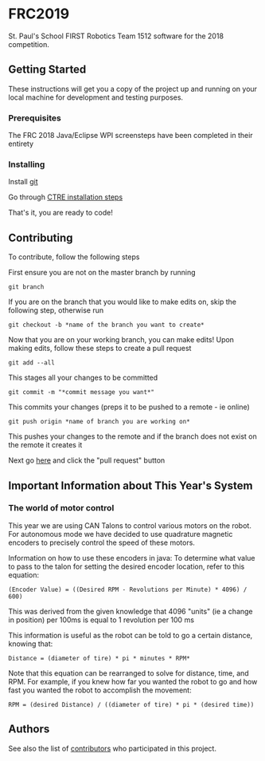 # FRC2019
St. Paul's School FIRST Robotics Team 1512 software for the 2018 competition.

## Getting Started

These instructions will get you a copy of the project up and running on your local machine for development and testing purposes.

### Prerequisites

The FRC 2018 Java/Eclipse WPI screensteps have been completed in their entirety

### Installing

Install [git](https://git-scm.com/downloads)

Go through [CTRE installation steps](http://www.ctr-electronics.com/downloads/pdf/CTRE%20Toolsuite%20Installation%20Guide.pdf)

That's it, you are ready to code!

## Contributing

To contribute, follow the following steps

First ensure you are not on the master branch by running
```
git branch
```
If you are on the branch that you would like to make edits on, skip the following step, otherwise run
```
git checkout -b *name of the branch you want to create*
```
Now that you are on your working branch, you can make edits! Upon making edits, follow these steps to create a pull request

```
git add --all
```
This stages all your changes to be committed
```
git commit -m "*commit message you want*"
```
This commits your changes (preps it to be pushed to a remote - ie online)
```
git push origin *name of branch you are working on*
```
This pushes your changes to the remote and if the branch does not exist on the remote it creates it

Next go [here](https://github.com/spseng/FRC2018/branches) and click the "pull request" button


## Important Information about This Year's System

### The world of motor control
This year we are using CAN Talons to control various motors on the robot. For autonomous mode we have decided to use quadrature magnetic encoders to precisely control the speed of these motors.

Information on how to use these encoders in java:
To determine what value to pass to the talon for setting the desired encoder location, refer to this equation:
```
(Encoder Value) = ((Desired RPM - Revolutions per Minute) * 4096) / 600)
```
This was derived from the given knowledge that 4096 "units" (ie a change in position) per 100ms is equal to 1 revolution per 100 ms

This information is useful as the robot can be told to go a certain distance, knowing that:
```
Distance = (diameter of tire) * pi * minutes * RPM*
```
Note that this equation can be rearranged to solve for distance, time, and RPM. For example, if you knew how far you wanted the robot to go and how fast you wanted the robot to accomplish the movement:
```
RPM = (desired Distance) / ((diameter of tire) * pi * (desired time))
```

## Authors

See also the list of [contributors](https://github.com/your/project/contributors) who participated in this project.
